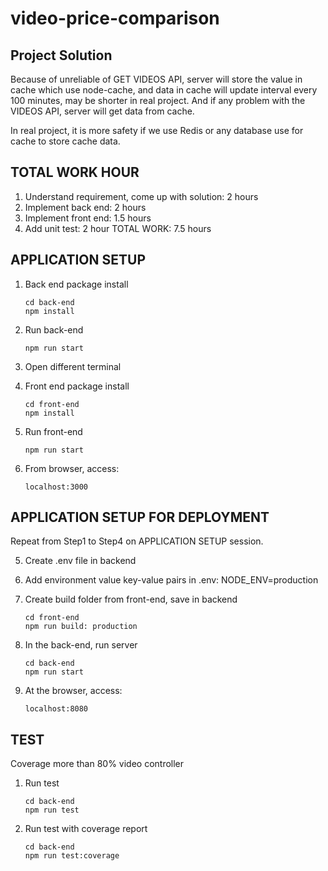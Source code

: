 # video-price-comparison

## Project Solution

Because of unreliable of GET VIDEOS API, server will store the value in cache which use node-cache, and data in cache will update interval every 100 minutes, may be shorter in real project. And if any problem with the VIDEOS API, server will get data from cache.

In real project, it is more safety if we use Redis or any database use for cache to store cache data.

## TOTAL WORK HOUR

1. Understand requirement, come up with solution: 2 hours
2. Implement back end: 2 hours
3. Implement front end: 1.5 hours
4. Add unit test: 2 hour
TOTAL WORK: 7.5 hours

## APPLICATION SETUP

1. Back end package install
   
   ```
   cd back-end
   npm install
    ```
2. Run back-end
   ```
   npm run start
    ```

3. Open different terminal
       
4. Front end package install
   ```
   cd front-end
   npm install
   ```

5. Run front-end
    ```
   npm run start
    ```

6. From browser, access:
   ```
   localhost:3000
    ```

## APPLICATION SETUP FOR DEPLOYMENT
Repeat from Step1 to Step4 on APPLICATION SETUP session.

5. Create .env file in backend

6. Add environment value key-value pairs in .env: NODE_ENV=production

7. Create build folder from front-end, save in backend
    ```
   cd front-end
   npm run build: production
    ``` 

8. In the back-end, run server

    ```
    cd back-end
    npm run start
    ```

9. At the browser, access:
 
    ```
   localhost:8080
    ```

## TEST

Coverage more than 80% video controller

1. Run test

    ```
    cd back-end
    npm run test
    ```

2. Run test with coverage report

    ```
    cd back-end
    npm run test:coverage
    ```
